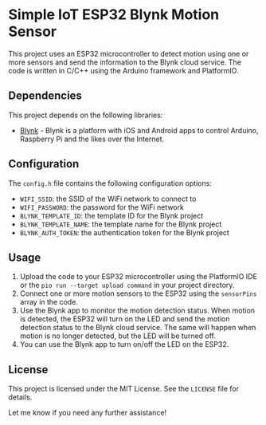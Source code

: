 # Simple IoT ESP32 Blynk Motion Sensor

This project uses an ESP32 microcontroller to detect motion using one or more sensors and send the information to the Blynk cloud service. The code is written in C/C++ using the Arduino framework and PlatformIO.

## Dependencies

This project depends on the following libraries:

- [Blynk](https://blynk.io/) - Blynk is a platform with iOS and Android apps to control Arduino, Raspberry Pi and the likes over the Internet.

## Configuration

The `config.h` file contains the following configuration options:

- `WIFI_SSID`: the SSID of the WiFi network to connect to
- `WIFI_PASSWORD`: the password for the WiFi network
- `BLYNK_TEMPLATE_ID`: the template ID for the Blynk project
- `BLYNK_TEMPLATE_NAME`: the template name for the Blynk project
- `BLYNK_AUTH_TOKEN`: the authentication token for the Blynk project

## Usage

1. Upload the code to your ESP32 microcontroller using the PlatformIO IDE or the `pio run --target upload command` in your project directory.
2.  Connect one or more motion sensors to the ESP32 using the `sensorPins` array in the code.
3. Use the Blynk app to monitor the motion detection status. When motion is detected, the ESP32 will turn on the LED and send the motion detection status to the Blynk cloud service. The same will happen when motion is no longer detected, but the LED will be turned off.
4. You can use the Blynk app to turn on/off the LED on the ESP32.

## License

This project is licensed under the MIT License. See the `LICENSE` file for details.

Let me know if you need any further assistance!